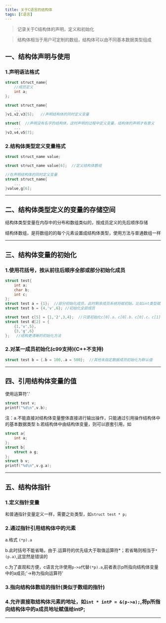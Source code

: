```yaml
---
title: 关于C语言的结构体
tags: [C语言]
---
```


> 记录关于C结构体的声明，定义和初始化

> 结构体相当于用户可定制的数组，结构体可以由不同基本数据类型组成

## 一、结构体声明与使用

### 1.声明语法格式

```c
struct struct_name{
	//成员定义
	int a;
};

struct struct_name{
	...
}v1,v2,v3[5];   //声明结构体的同时定义变量

struct{  //声明没有名字的结构体，这时声明的过程中定义变量，结构体的声明才有意义
	...
}v3,v4,v5[7];
```

### 2.结构体类型定义变量格式

```c
struct struct_name value;

struct struct_name value[6];  //定义结构体数组

//在声明结构体的同时定义变量
struct struct_name{
	...
}value,g[6];
```

-------------------------


## 二、结构体类型定义的变量的存储空间

结构体类型变量在内存中的分布和数组类似的，按成员定义的先后顺序存储

结构体数组，是将数组的的每个元素设置成结构体类型，使用方法与普通数组一样

------------------------


## 三、结构体变量的初始化

### 1.使用花括号，按从前往后顺序全部或部分初始化成员

```c
struct test{
	int a;
	char b;
	int c;
};
struct test a = {1};  //部分初始化成员，此时剩余成员系统将赋初始，比如int类型赋1，char类型赋'\\0',指针初始化为NULL
struct test b = {4,'v',6}; //初始化全部成员

struct test c[5] = {1,'2',3,4};  //只是初始化c[0].a、c[0].b、c[0].c、c[1].a,其他赋予默认值
struct test d[2] = {
	{1,'v',5},
	{3,'g',6}
};   //结构更清晰的初始化方法
```

### 2.对某一成员初始化(c99支持)(C++不支持)


```c
struct test b = {.b = 100,.a = 500};  //其他未指定数据成员初始化为默认值
```

----------------------


## 四、引用结构体变量的值

使用运算符'.'

```c
struct test v;
printf("%d\n",v.b);
```

注：a.不能直接对结构体变量整体直接进行输出操作，只能通过引用操作结构体中的基本数据类型
    b.若结构体中由结构体变量，则可以嵌套引用，如

```c
struct a{
	int a;
}; 
struct b{
	struct a g;
};
struct b v;
printf("%d\n",v.g.a);
```

----------------------


## 五、结构体指针

### 1.定义指针变量

和普通指针变量定义一样，需要之处类型，如`struct test * p;`

### 2.通过指针引用结构体中的元素

a.格式	`(*p).a` 

b.此时括号不能省略，由于.运算符的优先级大于取值运算符\*；若省略则相当于`*(p.a)`,这显然是错误的

c.为了直观和方便，c语言允许使用`p->a`代替`(*p).a`,前者表示p所指向结构体变量中的a成员;'->称为指向运算符'

### 3.指向结构体数组的指针(类似于数组的指针)

### 4.允许直接取结构体元素的地址，如`int * intP = &(p->a);`,将p所指向结构体中的a成员地址赋值给intP;

--------------------
